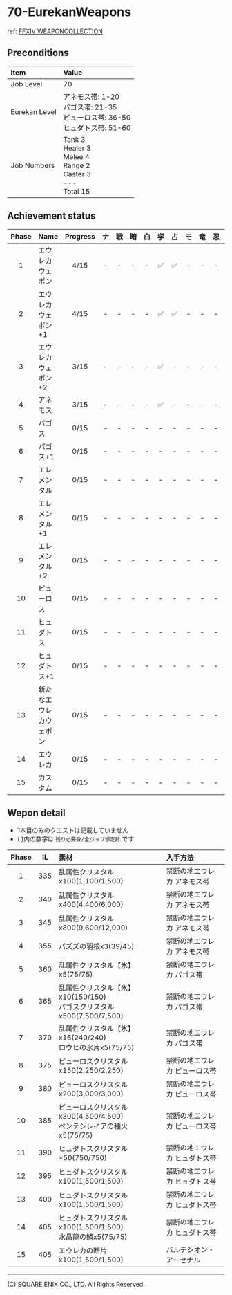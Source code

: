# 70-EurekanWeapons

ref: [FFXIV WEAPONCOLLECTION](https://weapon.ffxivcollection.com/where/ew/)

## Preconditions

| Item | Value |
| :--- | :--- |
| Job Level | 70 |
| Eurekan Level | アネモス帯: 1-20<br />パゴス帯: 21-35<br />ピューロス帯: 36-50<br />ヒュダトス帯: 51-60 |
| Job Numbers | Tank 3<br />Healer 3<br />Melee 4<br />Range 2<br />Caster 3<br />---<br />Total 15 |

## Achievement status

| Phase | Name | Progress | ナ | 戦 | 暗 | 白 | 学 | 占 | モ | 竜 | 忍 | 侍 | 詩 | 機 | 黒 | 召 | 赤 |
| :---: | :--- | :---: | :---: | :---: | :---: | :---: | :---: | :---: | :---: | :---: | :---: | :---: | :---: | :---: | :---: | :---: | :---: |
| 1 | エウレカウェポン | 4/15 | - | - | - | - | ✅ | ✅ | - | - | - | ✅ | - | - | - | ✅ | - |
| 2 | エウレカウェポン+1 | 4/15 | - | - | - | - | ✅ | ✅ | - | - | - | ✅ | - | - | - | ✅ | - |
| 3 | エウレカウェポン+2 | 3/15 | - | - | - | - | ✅ | - | - | - | - | ✅ | - | - | - | ✅ | - |
| 4 | アネモス | 3/15 | - | - | - | - | ✅ | - | - | - | - | ✅ | - | - | - | ✅ | - |
| 5 | パゴス | 0/15 | - | - | - | - | - | - | - | - | - | - | - | - | - | - | - |
| 6 | パゴス+1 | 0/15 | - | - | - | - | - | - | - | - | - | - | - | - | - | - | - |
| 7 | エレメンタル | 0/15 | - | - | - | - | - | - | - | - | - | - | - | - | - | - | - |
| 8 | エレメンタル+1 | 0/15 | - | - | - | - | - | - | - | - | - | - | - | - | - | - | - |
| 9 | エレメンタル+2 | 0/15 | - | - | - | - | - | - | - | - | - | - | - | - | - | - | - |
| 10 | ピューロス | 0/15 | - | - | - | - | - | - | - | - | - | - | - | - | - | - | - |
| 11 | ヒュダトス | 0/15 | - | - | - | - | - | - | - | - | - | - | - | - | - | - | - |
| 12 | ヒュダトス+1 | 0/15 | - | - | - | - | - | - | - | - | - | - | - | - | - | - | - |
| 13 | 新たなエウレカウェポン | 0/15 | - | - | - | - | - | - | - | - | - | - | - | - | - | - | - |
| 14 | エウレカ | 0/15 | - | - | - | - | - | - | - | - | - | - | - | - | - | - | - |
| 15 | カスタム | 0/15 | - | - | - | - | - | - | - | - | - | - | - | - | - | - | - |

## Wepon detail

- 1本目のみのクエストは記載していません
- ( )内の数字は `残り必要数/全ジョブ想定数` です

| Phase | IL | 素材 | 入手方法 |
| :---: | :---: | :--- | :--- |
| 1 | 335 | 乱属性クリスタルx100(1,100/1,500) | 禁断の地エウレカ アネモス帯 | 
| 2 | 340 | 乱属性クリスタルx400(4,400/6,000) | 禁断の地エウレカ アネモス帯 | 
| 3 | 345 | 乱属性クリスタルx800(9,600/12,000) | 禁断の地エウレカ アネモス帯 | 
| 4 | 355 | パズズの羽根x3(39/45) | 禁断の地エウレカ アネモス帯 | 
| 5 | 360 | 乱属性クリスタル【氷】x5(75/75) | 禁断の地エウレカ パゴス帯 | 
| 6 | 365 | 乱属性クリスタル【氷】x10(150/150)<br />パゴスクリスタルx500(7,500/7,500) | 禁断の地エウレカ パゴス帯 | 
| 7 | 370 | 乱属性クリスタル【氷】x16(240/240)<br />ロウヒの氷片x5(75/75) | 禁断の地エウレカ パゴス帯 | 
| 8 | 375 | ピューロスクリスタルx150(2,250/2,250) | 禁断の地エウレカ ピューロス帯 | 
| 9 | 380 | ピューロスクリスタルx200(3,000/3,000) | 禁断の地エウレカ ピューロス帯 | 
| 10 | 385 | ピューロスクリスタルx300(4,500/4,500)<br />ペンテシレイアの種火x5(75/75) | 禁断の地エウレカ ピューロス帯 | 
| 11 | 390 | ヒュダトスクリスタル×50(750/750) | 禁断の地エウレカ ヒュダトス帯 | 
| 12 | 395 | ヒュダトスクリスタルx100(1,500/1,500) | 禁断の地エウレカ ヒュダトス帯 | 
| 13 | 400 | ヒュダトスクリスタルx100(1,500/1,500) | 禁断の地エウレカ ヒュダトス帯 | 
| 14 | 405 | ヒュダトスクリスタルx100(1,500/1,500)<br />水晶龍の鱗x5(75/75) | 禁断の地エウレカ ヒュダトス帯 | 
| 15 | 405 | エウレカの断片x100(1,500/1,500) | バルデシオン・アーセナル | 

---
(C) SQUARE ENIX CO., LTD. All Rights Reserved.
